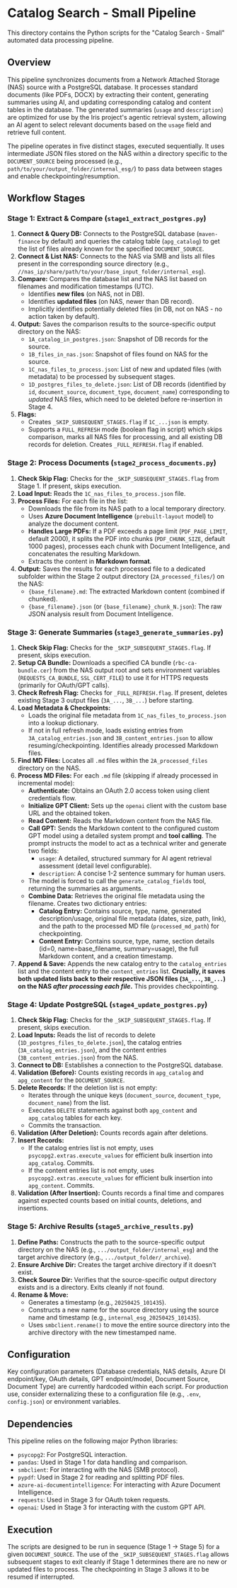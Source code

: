 # Catalog Search - Small Pipeline

This directory contains the Python scripts for the "Catalog Search - Small" automated data processing pipeline.

## Overview

This pipeline synchronizes documents from a Network Attached Storage (NAS) source with a PostgreSQL database. It processes standard documents (like PDFs, DOCX) by extracting their content, generating summaries using AI, and updating corresponding catalog and content tables in the database. The generated summaries (`usage` and `description`) are optimized for use by the Iris project's agentic retrieval system, allowing an AI agent to select relevant documents based on the `usage` field and retrieve full content.

The pipeline operates in five distinct stages, executed sequentially. It uses intermediate JSON files stored on the NAS within a directory specific to the `DOCUMENT_SOURCE` being processed (e.g., `path/to/your/output_folder/internal_esg/`) to pass data between stages and enable checkpointing/resumption.

## Workflow Stages

### Stage 1: Extract & Compare (`stage1_extract_postgres.py`)

1.  **Connect & Query DB:** Connects to the PostgreSQL database (`maven-finance` by default) and queries the catalog table (`apg_catalog`) to get the list of files already known for the specified `DOCUMENT_SOURCE`.
2.  **Connect & List NAS:** Connects to the NAS via SMB and lists all files present in the corresponding source directory (e.g., `//nas_ip/share/path/to/your/base_input_folder/internal_esg`).
3.  **Compare:** Compares the database list and the NAS list based on filenames and modification timestamps (UTC).
    *   Identifies **new files** (on NAS, not in DB).
    *   Identifies **updated files** (on NAS, newer than DB record).
    *   Implicitly identifies potentially deleted files (in DB, not on NAS - no action taken by default).
4.  **Output:** Saves the comparison results to the source-specific output directory on the NAS:
    *   `1A_catalog_in_postgres.json`: Snapshot of DB records for the source.
    *   `1B_files_in_nas.json`: Snapshot of files found on NAS for the source.
    *   `1C_nas_files_to_process.json`: List of new and updated files (with metadata) to be processed by subsequent stages.
    *   `1D_postgres_files_to_delete.json`: List of DB records (identified by `id`, `document_source`, `document_type`, `document_name`) corresponding to *updated* NAS files, which need to be deleted before re-insertion in Stage 4.
5.  **Flags:**
    *   Creates `_SKIP_SUBSEQUENT_STAGES.flag` if `1C_...json` is empty.
    *   Supports a `FULL_REFRESH` mode (boolean flag in script) which skips comparison, marks all NAS files for processing, and all existing DB records for deletion. Creates `_FULL_REFRESH.flag` if enabled.

### Stage 2: Process Documents (`stage2_process_documents.py`)

1.  **Check Skip Flag:** Checks for the `_SKIP_SUBSEQUENT_STAGES.flag` from Stage 1. If present, skips execution.
2.  **Load Input:** Reads the `1C_nas_files_to_process.json` file.
3.  **Process Files:** For each file in the list:
    *   Downloads the file from its NAS path to a local temporary directory.
    *   Uses **Azure Document Intelligence** (`prebuilt-layout` model) to analyze the document content.
    *   **Handles Large PDFs:** If a PDF exceeds a page limit (`PDF_PAGE_LIMIT`, default 2000), it splits the PDF into chunks (`PDF_CHUNK_SIZE`, default 1000 pages), processes each chunk with Document Intelligence, and concatenates the resulting Markdown.
    *   Extracts the content in **Markdown format**.
4.  **Output:** Saves the results for each processed file to a dedicated subfolder within the Stage 2 output directory (`2A_processed_files/`) on the NAS:
    *   `{base_filename}.md`: The extracted Markdown content (combined if chunked).
    *   `{base_filename}.json` (or `{base_filename}_chunk_N.json`): The raw JSON analysis result from Document Intelligence.

### Stage 3: Generate Summaries (`stage3_generate_summaries.py`)

1.  **Check Skip Flag:** Checks for the `_SKIP_SUBSEQUENT_STAGES.flag`. If present, skips execution.
2.  **Setup CA Bundle:** Downloads a specified CA bundle (`rbc-ca-bundle.cer`) from the NAS output root and sets environment variables (`REQUESTS_CA_BUNDLE`, `SSL_CERT_FILE`) to use it for HTTPS requests (primarily for OAuth/GPT calls).
3.  **Check Refresh Flag:** Checks for `_FULL_REFRESH.flag`. If present, deletes existing Stage 3 output files (`3A_...`, `3B_...`) before starting.
4.  **Load Metadata & Checkpoints:**
    *   Loads the original file metadata from `1C_nas_files_to_process.json` into a lookup dictionary.
    *   If not in full refresh mode, loads existing entries from `3A_catalog_entries.json` and `3B_content_entries.json` to allow resuming/checkpointing. Identifies already processed Markdown files.
5.  **Find MD Files:** Locates all `.md` files within the `2A_processed_files` directory on the NAS.
6.  **Process MD Files:** For each `.md` file (skipping if already processed in incremental mode):
    *   **Authenticate:** Obtains an OAuth 2.0 access token using client credentials flow.
    *   **Initialize GPT Client:** Sets up the `openai` client with the custom base URL and the obtained token.
    *   **Read Content:** Reads the Markdown content from the NAS file.
    *   **Call GPT:** Sends the Markdown content to the configured custom GPT model using a detailed system prompt and **tool calling**. The prompt instructs the model to act as a technical writer and generate two fields:
        *   `usage`: A detailed, structured summary for AI agent retrieval assessment (detail level configurable).
        *   `description`: A concise 1-2 sentence summary for human users.
    *   The model is forced to call the `generate_catalog_fields` tool, returning the summaries as arguments.
    *   **Combine Data:** Retrieves the original file metadata using the filename. Creates two dictionary entries:
        *   **Catalog Entry:** Contains source, type, name, generated description/usage, original file metadata (dates, size, path, link), and the path to the processed MD file (`processed_md_path`) for checkpointing.
        *   **Content Entry:** Contains source, type, name, section details (id=0, name=base_filename, summary=usage), the full Markdown content, and a creation timestamp.
7.  **Append & Save:** Appends the new catalog entry to the `catalog_entries` list and the content entry to the `content_entries` list. **Crucially, it saves both updated lists back to their respective JSON files (`3A_...`, `3B_...`) on the NAS *after processing each file*.** This provides checkpointing.

### Stage 4: Update PostgreSQL (`stage4_update_postgres.py`)

1.  **Check Skip Flag:** Checks for the `_SKIP_SUBSEQUENT_STAGES.flag`. If present, skips execution.
2.  **Load Inputs:** Reads the list of records to delete (`1D_postgres_files_to_delete.json`), the catalog entries (`3A_catalog_entries.json`), and the content entries (`3B_content_entries.json`) from the NAS.
3.  **Connect to DB:** Establishes a connection to the PostgreSQL database.
4.  **Validation (Before):** Counts existing records in `apg_catalog` and `apg_content` for the `DOCUMENT_SOURCE`.
5.  **Delete Records:** If the deletion list is not empty:
    *   Iterates through the unique keys (`document_source`, `document_type`, `document_name`) from the list.
    *   Executes `DELETE` statements against both `apg_content` and `apg_catalog` tables for each key.
    *   Commits the transaction.
6.  **Validation (After Deletion):** Counts records again after deletions.
7.  **Insert Records:**
    *   If the catalog entries list is not empty, uses `psycopg2.extras.execute_values` for efficient bulk insertion into `apg_catalog`. Commits.
    *   If the content entries list is not empty, uses `psycopg2.extras.execute_values` for efficient bulk insertion into `apg_content`. Commits.
8.  **Validation (After Insertion):** Counts records a final time and compares against expected counts based on initial counts, deletions, and insertions.

### Stage 5: Archive Results (`stage5_archive_results.py`)

1.  **Define Paths:** Constructs the path to the source-specific output directory on the NAS (e.g., `.../output_folder/internal_esg`) and the target archive directory (e.g., `.../output_folder/_archive`).
2.  **Ensure Archive Dir:** Creates the target archive directory if it doesn't exist.
3.  **Check Source Dir:** Verifies that the source-specific output directory exists and is a directory. Exits cleanly if not found.
4.  **Rename & Move:**
    *   Generates a timestamp (e.g., `20250425_101435`).
    *   Constructs a new name for the source directory using the source name and timestamp (e.g., `internal_esg_20250425_101435`).
    *   Uses `smbclient.rename()` to move the entire source directory into the archive directory with the new timestamped name.

## Configuration

Key configuration parameters (Database credentials, NAS details, Azure DI endpoint/key, OAuth details, GPT endpoint/model, Document Source, Document Type) are currently hardcoded within each script. For production use, consider externalizing these to a configuration file (e.g., `.env`, `config.json`) or environment variables.

## Dependencies

This pipeline relies on the following major Python libraries:

*   `psycopg2`: For PostgreSQL interaction.
*   `pandas`: Used in Stage 1 for data handling and comparison.
*   `smbclient`: For interacting with the NAS (SMB protocol).
*   `pypdf`: Used in Stage 2 for reading and splitting PDF files.
*   `azure-ai-documentintelligence`: For interacting with Azure Document Intelligence.
*   `requests`: Used in Stage 3 for OAuth token requests.
*   `openai`: Used in Stage 3 for interacting with the custom GPT API.

## Execution

The scripts are designed to be run in sequence (Stage 1 -> Stage 5) for a given `DOCUMENT_SOURCE`. The use of the `_SKIP_SUBSEQUENT_STAGES.flag` allows subsequent stages to exit cleanly if Stage 1 determines there are no new or updated files to process. The checkpointing in Stage 3 allows it to be resumed if interrupted.
